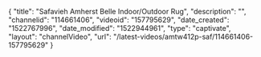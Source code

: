 {
    "title": "Safavieh Amherst Belle Indoor\/Outdoor Rug",
    "description": "",
    "channelid": "114661406",
    "videoid": "157795629",
    "date_created": "1522767996",
    "date_modified": "1522944961",
    "type": "captivate",
    "layout": "channelVideo",
    "url": "\/latest-videos\/amtw412p-saf\/114661406-157795629"
}